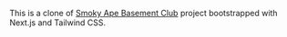 This is a clone of [Smoky Ape Basement Club](https://smokyapebasementclub.com/) project bootstrapped with Next.js and Tailwind CSS.

